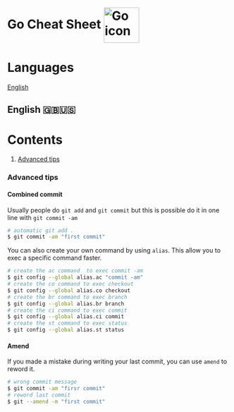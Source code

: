 # Go Cheat Sheet <img align="center" width="80" height="80" src="https://go.dev/blog/go-brand/Go-Logo/SVG/Go-Logo_Aqua.svg" alt="Go icon">

# Languages
[English](#english-)

## English 🇬🇧🇺🇸

# Contents
1. [Advanced tips](#advanced-tips)

### Advanced tips

#### Combined commit

Usually people do `git add` and `git commit` but this is possible do it in one line with `git commit -am`

```bash
# automatic git add .
$ git commit -am "first commit"
```

You can also create your own command by using `alias`.
This allow you to exec a specific command faster. 
```bash
# create the ac command  to exec commit -am 
$ git config --global alias.ac "commit -am"
# create the co command to exec checkout
$ git config --global alias.co checkout
# create the br command to exec branch
$ git config --global alias.br branch
# create the ci command to exec commit
$ git config --global alias.ci commit
# create the st command to exec status
$ git config --global alias.st status
```

#### Amend
If you made a mistake during writing your last commit, you can use `amend` to reword it.
```bash
# wrong commit message
$ git commit -am "firsr commit"
# reword last commit
$ git --amend -m "first commit"
```
